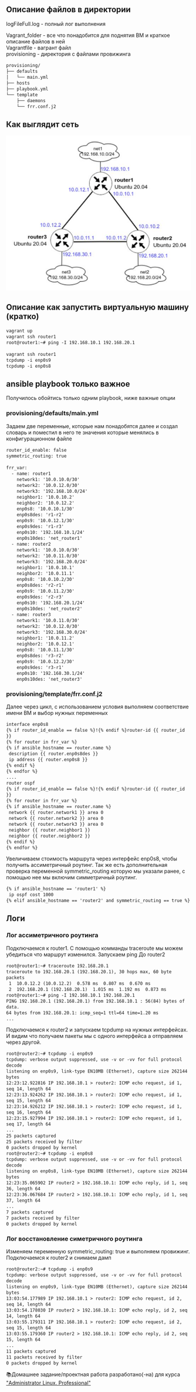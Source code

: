 ## Описание файлов в директории
logFileFull.log - полный лог выполнения  

Vagrant_folder - все что понадобится для поднятия ВМ и краткое описание файлов в ней  
Vagrantfile - вагрант файл  
provisioning - директория с файлами провижинга  
```
provisioning/
├── defaults
│   └── main.yml
├── hosts
├── playbook.yml
└── template
    ├── daemons
    └── frr.conf.j2
```

## Как выглядит сеть
![net](/net.jpg "Сеть дз")

## Описание как запустить виртуальную машину (кратко)
```
vagrant up
vagrant ssh router1
root@router1:~# ping -I 192.168.10.1 192.168.20.1

vagrant ssh router1
tcpdump -i enp0s9
tcpdump -i enp0s8
```

## ansible playbook только важное
Получилось обойтись только одним playbook, ниже важные опции
### provisioning/defaults/main.yml
Задаем две переменные, которые нам понадобятся далее и создал словарь и поместил в него те значения которые менялись в конфигурационном файле
```
router_id_enable: false
symmetric_routing: true

frr_var:
  - name: router1
    network1: '10.0.10.0/30'
    network2: '10.0.12.0/30'
    network3: '192.168.10.0/24'
    neighbor1: '10.0.10.2'
    neighbor2: '10.0.12.2'
    enp0s8: '10.0.10.1/30'
    enp0s8des: 'r1-r2'
    enp0s9: '10.0.12.1/30'
    enp0s9des: 'r1-r3'
    enp0s10: '192.168.10.1/24'
    enp0s10des: 'net_router1'
  - name: router2
    network1: '10.0.10.0/30'
    network2: '10.0.11.0/30'
    network3: '192.168.20.0/24'
    neighbor1: '10.0.10.1'
    neighbor2: '10.0.11.1'
    enp0s8: '10.0.10.2/30'
    enp0s8des: 'r2-r1'
    enp0s9: '10.0.11.2/30'
    enp0s9des: 'r2-r3'
    enp0s10: '192.168.20.1/24'
    enp0s10des: 'net_router2'
  - name: router3
    network1: '10.0.11.0/30'
    network2: '10.0.12.0/30'
    network3: '192.168.30.0/24'
    neighbor1: '10.0.11.2'
    neighbor2: '10.0.12.1'
    enp0s8: '10.0.11.1/30'
    enp0s8des: 'r3-r2'
    enp0s9: '10.0.12.2/30'
    enp0s9des: 'r3-r1'
    enp0s10: '192.168.30.1/24'
    enp0s10des: 'net_router3'

```
### provisioning/template/frr.conf.j2
Далее через цикл, с использованием условия выполняем соответствие имени ВМ и выбор нужных переменных
```
interface enp0s8
{% if router_id_enable == false %}!{% endif %}router-id {{ router_id }}
{% for router in frr_var %}
{% if ansible_hostname == router.name %}
 description {{ router.enp0s8des }}
 ip address {{ router.enp0s8 }}
{% endif %}
{% endfor %}
....
router ospf
{% if router_id_enable == false %}!{% endif %}router-id {{ router_id }}
{% for router in frr_var %}
{% if ansible_hostname == router.name %}
 network {{ router.network1 }} area 0
 network {{ router.network2 }} area 0
 network {{ router.network3 }} area 0
 neighbor {{ router.neighbor1 }}
 neighbor {{ router.neighbor2 }}
{% endif %}
{% endfor %}
```
Увеличиваем стоимость маршрута через интерфейс enp0s8, чтобы получить ассиметричный роутинг. Так же есть дополнительная проверка переменной symmetric_routing которую мы указали ранее, с помощью нее мы включим симметричный роутинг.
```
{% if ansible_hostname == 'router1' %}
 ip ospf cost 1000
{% elif ansible_hostname == 'router2' and symmetric_routing == true %}
```

## Логи
### Лог ассиметричного роутинга
Подключаемся к router1. С помощью комманды traceroute мы можем убедиться что маршрут изменился. Запускаем ping До router2
```
root@router1:~# traceroute 192.168.20.1
traceroute to 192.168.20.1 (192.168.20.1), 30 hops max, 60 byte packets
 1  10.0.12.2 (10.0.12.2)  0.578 ms  0.807 ms  0.670 ms
 2  192.168.20.1 (192.168.20.1)  1.015 ms  1.192 ms  0.873 ms
root@router1:~# ping -I 192.168.10.1 192.168.20.1
PING 192.168.20.1 (192.168.20.1) from 192.168.10.1 : 56(84) bytes of data.
64 bytes from 192.168.20.1: icmp_seq=1 ttl=64 time=1.20 ms
...
```
Подключаемся к router2 и запускаем tcpdump на нужных интерфейсах. И видим что получаем пакеты мы с одного интерфейса а отправляем через другой.
```
root@router2:~# tcpdump -i enp0s9
tcpdump: verbose output suppressed, use -v or -vv for full protocol decode
listening on enp0s9, link-type EN10MB (Ethernet), capture size 262144 bytes
12:23:12.922816 IP 192.168.10.1 > router2: ICMP echo request, id 1, seq 14, length 64
12:23:13.924262 IP 192.168.10.1 > router2: ICMP echo request, id 1, seq 15, length 64
12:23:14.926212 IP 192.168.10.1 > router2: ICMP echo request, id 1, seq 16, length 64
12:23:15.927994 IP 192.168.10.1 > router2: ICMP echo request, id 1, seq 17, length 64
...
25 packets captured
25 packets received by filter
0 packets dropped by kernel
root@router2:~# tcpdump -i enp0s8
tcpdump: verbose output suppressed, use -v or -vv for full protocol decode
listening on enp0s8, link-type EN10MB (Ethernet), capture size 262144 bytes
12:23:35.065902 IP router2 > 192.168.10.1: ICMP echo reply, id 1, seq 36, length 64
12:23:36.067684 IP router2 > 192.168.10.1: ICMP echo reply, id 1, seq 37, length 64
...
7 packets captured
7 packets received by filter
0 packets dropped by kernel
```

### Лог восстановление симетричного роутинга
Изменяем переменную symmetric_routing: true и выполняем провижинг.  
Подключаемся к router2 и снимаем дамп
```
root@router2:~# tcpdump -i enp0s9
tcpdump: verbose output suppressed, use -v or -vv for full protocol decode
listening on enp0s9, link-type EN10MB (Ethernet), capture size 262144 bytes
13:03:54.177989 IP 192.168.10.1 > router2: ICMP echo request, id 2, seq 14, length 64
13:03:54.178030 IP router2 > 192.168.10.1: ICMP echo reply, id 2, seq 14, length 64
13:03:55.179311 IP 192.168.10.1 > router2: ICMP echo request, id 2, seq 15, length 64
13:03:55.179360 IP router2 > 192.168.10.1: ICMP echo reply, id 2, seq 15, length 64
...
11 packets captured
11 packets received by filter
0 packets dropped by kernel
```

📚Домашнее задание/проектная работа разработано(-на) для курса ["Administrator Linux. Professional"](https://otus.ru/lessons/linux-professional/)
